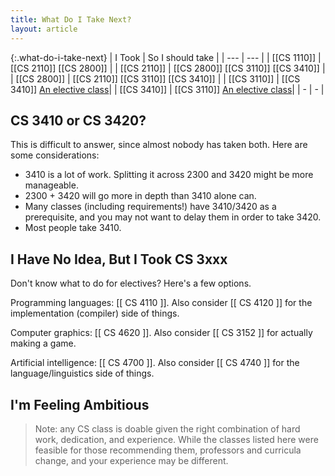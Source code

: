```yaml
---
title: What Do I Take Next?
layout: article
---
```


{:.what-do-i-take-next}
| I Took | So I should take |
| --- | --- |
| [[CS 1110]] | [[CS 2110]] [[CS 2800]] |
| [[CS 2110]] | [[CS 2800]] [[CS 3110]] [[CS 3410]] |
| [[CS 2800]] | [[CS 2110]] [[CS 3110]] [[CS 3410]] |
| [[CS 3110]] | [[CS 3410]] [An elective class](#i-have-no-idea-but-i-took-cs-3xxx)|
| [[CS 3410]] | [[CS 3110]] [An elective class](#i-have-no-idea-but-i-took-cs-3xxx)|
| - | - |

## CS 3410 or CS 3420?

This is difficult to answer, since almost nobody has taken both. Here are some considerations:

- 3410 is a lot of work. Splitting it across 2300 and 3420 might be more manageable.
- 2300 + 3420 will go more in depth than 3410 alone can.
- Many classes (including requirements!) have 3410/3420 as a prerequisite, and you may not want to delay them in order to take 3420.
- Most people take 3410.

## I Have No Idea, But I Took CS 3xxx

Don't know what to do for electives? Here's a few options.

Programming languages: [[ CS 4110 ]]. Also consider [[ CS 4120 ]] for the implementation (compiler) side of things.

Computer graphics: [[ CS 4620 ]]. Also consider [[ CS 3152 ]] for actually making a game.

Artificial intelligence: [[ CS 4700 ]]. Also consider [[ CS 4740 ]] for the language/linguistics side of things.


## I'm Feeling Ambitious

> Note: any CS class is doable given the right combination of hard work, dedication, and experience. While the classes listed here were feasible for those recommending them, professors and curricula change, and your experience may be different.
